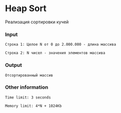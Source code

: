 # Heap Sort

Реализация сортировки кучей

### Input

```
Строка 1: Целое N от 0 до 2.000.000 - длина массива
```
```
Строкa 2: N чисел - значения элементов массива
```

### Output

```
Отсортированный массив
```

### Other information

```
Time limit: 3 seconds
```
```
Memory limit: 4*N + 1024Kb
```
